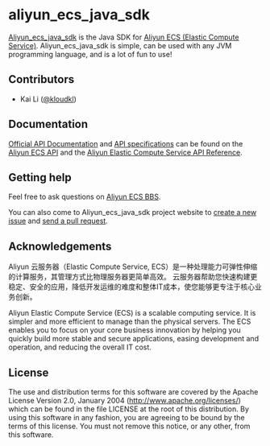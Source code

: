 aliyun_ecs_java_sdk
===================

[Aliyun_ecs_java_sdk](https://github.com/kloudkl/aliyun_ecs_java_sdk) is the Java SDK for [Aliyun ECS (Elastic Compute Service)](http://www.aliyun.com/product/ecs/). Aliyun_ecs_java_sdk is simple, can be used with any JVM programming language, and is a lot of fun to use!

## Contributors

* Kai Li ([@kloudkl](https://github.com/kloudkl))

## Documentation

[Official API Documentation](http://dev.aliyun.com/read.php?tid=41) and [API specifications](http://oss.aliyuncs.com/aliyun_portal_storage/dasai/2013/ECS/ECS-API-Reference.pdf) can be found on the [Aliyun ECS API](http://dev.aliyun.com/read.php?tid=41) and the [Aliyun Elastic Compute Service API Reference](http://oss.aliyuncs.com/aliyun_portal_storage/dasai/2013/ECS/ECS-API-Reference.pdf).

## Getting help

Feel free to ask questions on [Aliyun ECS BBS](http://bbs.aliyun.com/thread.php?fid=127).

You can also come to Aliyun_ecs_java_sdk project website to [create a new issue](https://github.com/kloudkl/aliyun_ecs_java_sdk/issues/) and [send a pull request](https://github.com/kloudkl/aliyun_ecs_java_sdk/pulls/). 

## Acknowledgements

Aliyun 云服务器（Elastic Compute Service, ECS）是一种处理能力可弹性伸缩的计算服务，其管理方式比物理服务器更简单高效。
云服务器帮助您快速构建更稳定、安全的应用，降低开发运维的难度和整体IT成本，使您能够更专注于核心业务创新。

Aliyun Elastic Compute Service (ECS) is a scalable computing service. It is simpler and more efficient to manage than the physical servers. The ECS enables you to focus on 
your core business innovation by helping you quickly build more stable and secure applications, easing development and operation, and reducing the overall IT cost. 

## License

The use and distribution terms for this software are covered by the
Apache License Version 2.0, January 2004 (http://www.apache.org/licenses/)
which can be found in the file LICENSE at the root of this distribution.
By using this software in any fashion, you are agreeing to be bound by
the terms of this license.
You must not remove this notice, or any other, from this software.

